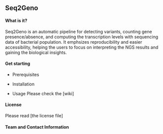 ## Seq2Geno

#### What is it?
Seq2Geno is an automatic pipeline for detecting variants, counting gene presence/absence, and computing the transcription levels with sequencing data of bacterial population. It emphsizes reproducibility and easier accessibility, helping the users to focus on interpreting the NGS results and gaining the biological insights.

#### Get starting
- Prerequisites

- Installation

- Usage
Please check the [wiki]

#### License
Please read [the license file]

#### Team and Contact Information

